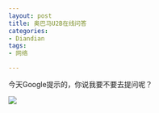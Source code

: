 ```yaml
---
layout: post
title: 奥巴马U2B在线问答
categories:
- Diandian
tags:
- 网络

---
```

<p>今天Google提示的，你说我要不要去提问呢？</p>
<p><img src="http://m1.img.srcdd.com/farm4/d/2012/0627/10/DB400D0507CCED807F8F9FAC012A62D4_B500_900_500_240.PNG" />‍<br /></p>
<p></p>